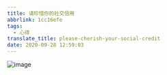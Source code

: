 ```yaml
---
title: 请珍惜你的社交信用
abbrlink: 1cc16efe
tags:
  - 心得
translate_title: please-cherish-your-social-credit
date: 2020-09-28 12:59:03
---
```

![image](https://cdn.jsdelivr.net/gh/kitety/blog_img/2020-9-28/1601269097209-image.png)